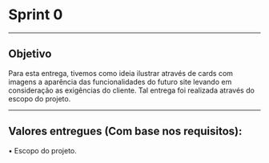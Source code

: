 # Sprint 0 
------------------------------------------------------------------------------------------------------------------------------

## Objetivo
Para esta entrega, tivemos como ideia ilustrar através de cards com imagens a aparência das funcionalidades do futuro site levando em consideração as exigências do cliente. Tal entrega foi realizada através do escopo do projeto.


------------------------------------------------------------------------------------------------------------------------------
## Valores entregues (Com base nos requisitos):
•	Escopo do projeto. 


